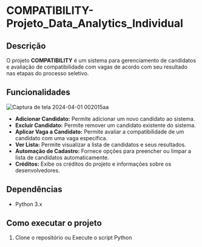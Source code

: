 # COMPATIBILITY- Projeto_Data_Analytics_Individual

## Descrição
O projeto **COMPATIBILITY** é um sistema para gerenciamento de candidatos e avaliação de compatibilidade com vagas de acordo com seu resultado nas etapas do processo seletivo. 

## Funcionalidades
![Captura de tela 2024-04-01 002015aa](https://github.com/MatokoLB/Projeto_Data_Analytics_Individual/assets/112680379/19b1693d-8575-4976-a115-d5e20d4f9ae7)

- **Adicionar Candidato:** Permite adicionar um novo candidato ao sistema.
- **Excluir Candidato:** Permite remover um candidato existente do sistema.
- **Aplicar Vaga a Candidato:** Permite avaliar a compatibilidade de um candidato com uma vaga específica.
- **Ver Lista:** Permite visualizar a lista de candidatos e seus resultados.
- **Automação de Cadastro:** Fornece opções para preencher ou limpar a lista de candidatos automaticamente.
- **Créditos:** Exibe os créditos do projeto e informações sobre os desenvolvedores.

## Dependências
- Python 3.x

## Como executar o projeto
1. Clone o repositório ou Execute o script Python
